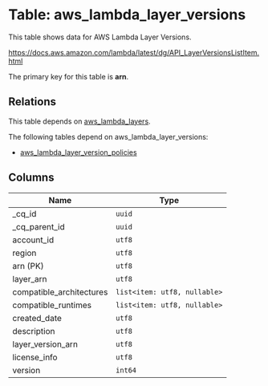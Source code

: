 # Table: aws_lambda_layer_versions

This table shows data for AWS Lambda Layer Versions.

https://docs.aws.amazon.com/lambda/latest/dg/API_LayerVersionsListItem.html

The primary key for this table is **arn**.

## Relations

This table depends on [aws_lambda_layers](aws_lambda_layers.md).

The following tables depend on aws_lambda_layer_versions:
  - [aws_lambda_layer_version_policies](aws_lambda_layer_version_policies.md)

## Columns

| Name          | Type          |
| ------------- | ------------- |
|_cq_id|`uuid`|
|_cq_parent_id|`uuid`|
|account_id|`utf8`|
|region|`utf8`|
|arn (PK)|`utf8`|
|layer_arn|`utf8`|
|compatible_architectures|`list<item: utf8, nullable>`|
|compatible_runtimes|`list<item: utf8, nullable>`|
|created_date|`utf8`|
|description|`utf8`|
|layer_version_arn|`utf8`|
|license_info|`utf8`|
|version|`int64`|